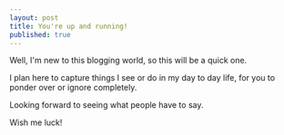 ```yaml
---
layout: post
title: You're up and running!
published: true
---
```

Well, I'm new to this blogging world, so this will be a quick one.

I plan here to capture things I see or do in my day to day life, for you to ponder over or ignore completely.

Looking forward to seeing what people have to say.

Wish me luck!